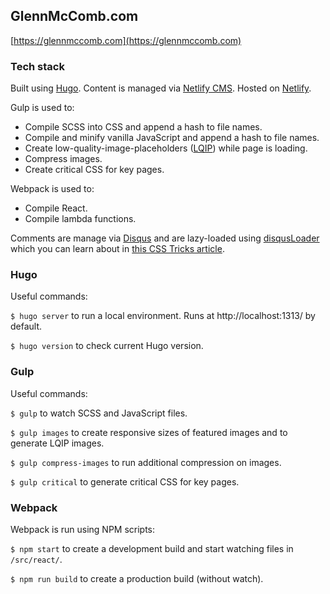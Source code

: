 ## GlennMcComb.com

[https://glennmccomb.com](https://glennmccomb.com)

### Tech stack

Built using [Hugo](https://gohugo.io/). Content is managed via [Netlify CMS](https://www.netlifycms.org/). Hosted on [Netlify](https://www.netlify.com/).

Gulp is used to:

- Compile SCSS into CSS and append a hash to file names.
- Compile and minify vanilla JavaScript and append a hash to file names.
- Create low-quality-image-placeholders ([LQIP](https://www.guypo.com/introducing-lqip-low-quality-image-placeholders)) while page is loading.
- Compress images.
- Create critical CSS for key pages.

Webpack is used to:

- Compile React.
- Compile lambda functions.

Comments are manage via [Disqus](https://disqus.com/) and are lazy-loaded using [disqusLoader](https://github.com/osvaldasvalutis/disqusLoader.js/) which you can learn about in [this CSS Tricks article](https://css-tricks.com/lazy-loading-disqus-comments/).

### Hugo

Useful commands: 

`$ hugo server` to run a local environment. Runs at http://localhost:1313/ by default.

`$ hugo version` to check current Hugo version.

### Gulp

Useful commands:

`$ gulp` to watch SCSS and JavaScript files.

`$ gulp images` to create responsive sizes of featured images and to generate LQIP images.

`$ gulp compress-images` to run additional compression on images.

`$ gulp critical` to generate critical CSS for key pages.

### Webpack

Webpack is run using NPM scripts:

`$ npm start` to create a development build and start watching files in `/src/react/`.

`$ npm run build` to create a production build (without watch).